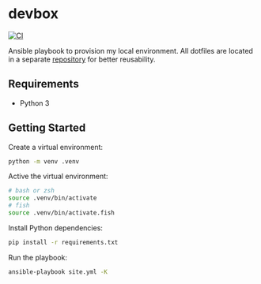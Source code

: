 # devbox

[![CI](https://github.com/sestrella/devbox/actions/workflows/ci.yml/badge.svg)](https://github.com/sestrella/devbox/actions/workflows/ci.yml)

Ansible playbook to provision my local environment. All dotfiles are located in
a separate [repository][dotfiles] for better reusability.

## Requirements

- Python 3

## Getting Started

Create a virtual environment:

```sh
python -m venv .venv
```

Active the virtual environment:

```sh
# bash or zsh
source .venv/bin/activate
# fish
source .venv/bin/activate.fish
```

Install Python dependencies:

```sh
pip install -r requirements.txt
```

Run the playbook:

```sh
ansible-playbook site.yml -K
```

[dotfiles]: https://github.com/sestrella/dotfiles
